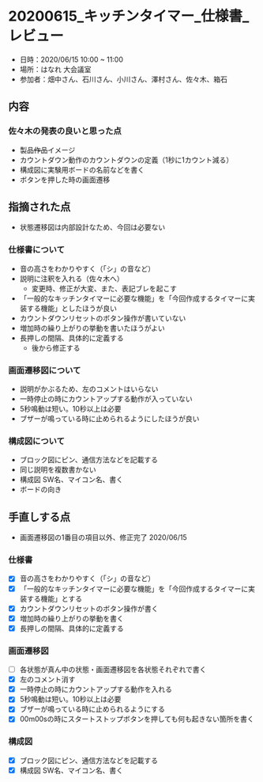# 20200615_キッチンタイマー_仕様書_レビュー

- 日時：2020/06/15 10:00 ~ 11:00
- 場所：はなれ 大会議室
- 参加者：畑中さん、石川さん、小川さん、澤村さん、佐々木、箱石

## 内容

### 佐々木の発表の良いと思った点

- 製品~~作品~~イメージ
- カウントダウン動作のカウントダウンの定義（1秒に1カウント減る）
- 構成図に実験用ボードの名前などを書く
- ボタンを押した時の画面遷移

## 指摘された点

- 状態遷移図は内部設計なため、今回は必要ない

### 仕様書について

- 音の高さをわかりやすく（「シ」の音など）
- 説明に注釈を入れる（佐々木へ）
  - 変更時、修正が大変、また、表記ブレを起こす
- 「一般的なキッチンタイマーに必要な機能」を「今回作成するタイマーに実装する機能」としたほうが良い
- カウントダウンリセットのボタン操作が書いていない
- 増加時の繰り上がりの挙動を書いたほうがよい
- 長押しの間隔、具体的に定義する
  - 後から修正する

### 画面遷移図について

- 説明がかぶるため、左のコメントはいらない
- 一時停止の時にカウントアップする動作が入っていない
- 5秒鳴動は短い。10秒以上は必要
- ブザーが鳴っている時に止められるようにしたほうが良い

### 構成図について

- ブロック図にピン、通信方法などを記載する
- 同じ説明を複数書かない
- 構成図 SW名、マイコン名、書く
- ボードの向き

## 手直しする点

- 画面遷移図の1番目の項目以外、修正完了 2020/06/15

### 仕様書

- [x] 音の高さをわかりやすく（「シ」の音など）
- [x] 「一般的なキッチンタイマーに必要な機能」を「今回作成するタイマーに実装する機能」とする
- [x] カウントダウンリセットのボタン操作が書く
- [x] 増加時の繰り上がりの挙動を書く
- [x] 長押しの間隔、具体的に定義する

### 画面遷移図

- [ ] 各状態が真ん中の状態・画面遷移図を各状態それぞれで書く
- [x] 左のコメント消す
- [x] 一時停止の時にカウントアップする動作を入れる
- [x] 5秒鳴動は短い。10秒以上は必要
- [x] ブザーが鳴っている時に止められるようにする
- [x] 00m00sの時にスタートストップボタンを押しても何も起きない箇所を書く

### 構成図

- [x] ブロック図にピン、通信方法などを記載する
- [x] 構成図 SW名、マイコン名、書く
